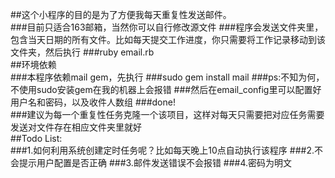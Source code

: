 ##这个小程序的目的是为了方便我每天重复性发送邮件。
<br>
###目前只适合163邮箱，当然你可以自行修改源文件
###程序会发送文件夹里，包含当天日期的所有文件。比如每天提交工作进度，你只需要将工作记录移动到该文件夹，然后执行
###ruby email.rb
<br>
##环境依赖
<br>
###本程序依赖mail gem，先执行
###sudo gem install mail
###ps:不知为何，不使用sudo安装gem在我的机器上会报错
###然后在email_config里可以配置好用户名和密码，以及收件人数组
###done!
<br>
###建议为每一个重复性任务克隆一个该项目，这样对每天只需要把对应任务需要发送对文件存在相应文件夹里就好
<br>
##Todo List:
<br>
###1.如何利用系统创建定时任务呢？比如每天晚上10点自动执行该程序
###2.不会提示用户配置是否正确
###3.邮件发送错误不会报错
###4.密码为明文
